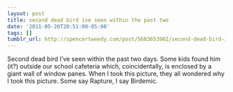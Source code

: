 ```yaml
---
layout: post
title: second dead bird ive seen within the past two
date: '2011-05-20T20:51:00-05:00'
tags: []
tumblr_url: http://spencertweedy.com/post/5683653902/second-dead-bird-ive-seen-within-the-past-two
---
```

Second dead bird I’ve seen within the past two days. Some kids found him (it?) outside our school cafeteria which, coincidentally, is enclosed by a giant wall of window panes. When I took this picture, they all wondered why I took this picture.
Some say Rapture, I say Birdemic.
